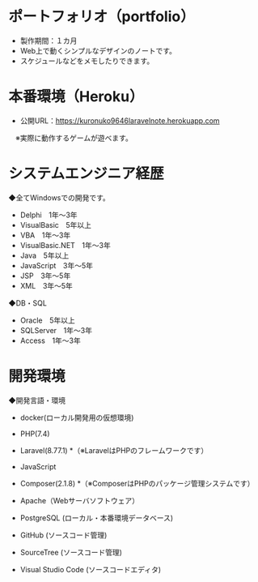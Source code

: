 # ポートフォリオ（portfolio）
* 製作期間：１カ月
* Web上で動くシンプルなデザインのノートです。
* スケジュールなどをメモしたりできます。

# 本番環境（Heroku）
* 公開URL：https://kuronuko9646laravelnote.herokuapp.com

　※実際に動作するゲームが遊べます。

# システムエンジニア経歴
◆全てWindowsでの開発です。
* Delphi　1年～3年
* VisualBasic　5年以上
* VBA　1年～3年
* VisualBasic.NET　1年～3年
* Java　5年以上
* JavaScript　3年～5年
* JSP　3年～5年
* XML　3年～5年

◆DB・SQL
* Oracle　5年以上
* SQLServer　1年～3年
* Access　1年～3年

# 開発環境
◆開発言語・環境
* docker(ローカル開発用の仮想環境)

* PHP(7.4)
* Laravel(8.77.1)
*（※LaravelはPHPのフレームワークです）
* JavaScript
* Composer(2.1.8)
*（※ComposerはPHPのパッケージ管理システムです）

* Apache（Webサーバソフトウェア）
* PostgreSQL (ローカル・本番環境データベース)

* GitHub (ソースコード管理)
* SourceTree (ソースコード管理)
* Visual Studio Code (ソースコードエディタ)
